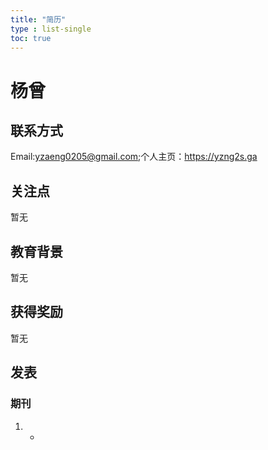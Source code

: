 ```yaml
---
title: "简历"
type : list-single
toc: true
---
```


# 杨曾
## 联系方式
Email:yzaeng0205@gmail.com;个人主页：https://yzng2s.ga

## 关注点
暂无

## 教育背景
暂无

## 获得奖励
暂无



## 发表
### 期刊
1. 
   - 








